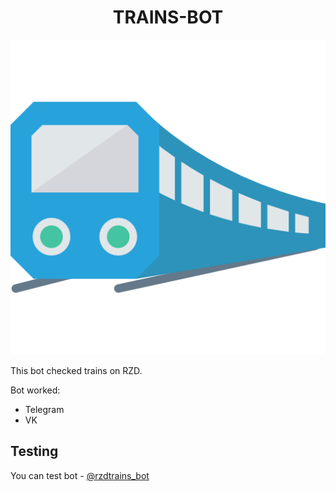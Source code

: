 <div align="center">

# **TRAINS-BOT**



![Альтернативный текст](/assets/train.png "Trains-bot")

</div>

This bot checked trains on RZD.

Bot worked:
+ Telegram
+ VK

## Testing

You can test bot - [@rzdtrains_bot](@rzdtrains_bot")

